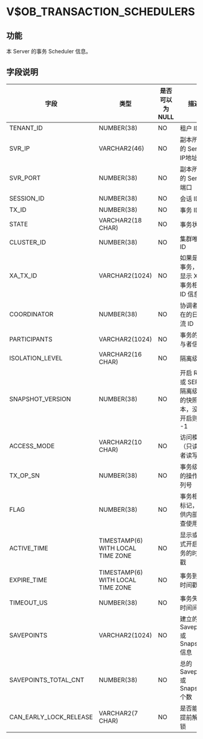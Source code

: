 # V$OB_TRANSACTION_SCHEDULERS

## 功能

本 Server 的事务 Scheduler 信息。

## 字段说明

| **字段** | **类型** | **是否可以为 NULL** | **描述** |
| --- | --- | --- | --- |
| TENANT_ID | NUMBER(38) | NO | 租户 ID |
| SVR_IP | VARCHAR2(46) | NO | 副本所在的 Server IP地址 |
| SVR_PORT | NUMBER(38) | NO | 副本所在的 Server 端口 |
| SESSION_ID | NUMBER(38) | NO | 会话 ID |
| TX_ID | NUMBER(38) | NO | 事务 ID |
| STATE | VARCHAR2(18 CHAR) | NO | 事务状态 |
| CLUSTER_ID | NUMBER(38) | NO | 集群唯一 ID |
| XA_TX_ID | VARCHAR2(1024) | NO | 如果是 XA 事务，则显示 XA 事务相关 ID 信息 |
| COORDINATOR | NUMBER(38) | NO | 协调者所在的日志流 ID |
| PARTICIPANTS | VARCHAR2(1024) | NO | 事务的参与者信息 |
| ISOLATION_LEVEL | VARCHAR2(16 CHAR) | NO | 隔离级别 |
| SNAPSHOT_VERSION | NUMBER(38) | NO | 开启 RR  或 SERIAL 隔离级别的快照版本，没有开启则为 -1 |
| ACCESS_MODE | VARCHAR2(10 CHAR) | NO | 访问模式（只读或者读写） |
| TX_OP_SN | NUMBER(38) | NO | 事务级别的操作序列号 |
| FLAG | NUMBER(38) | NO | 事务相关标记，仅供内部排查使用 |
| ACTIVE_TIME | TIMESTAMP(6) WITH LOCAL TIME ZONE | NO | 显示或隐式开启事务的时间戳 |
| EXPIRE_TIME | TIMESTAMP(6) WITH LOCAL TIME ZONE | NO | 事务到期时间戳 |
| TIMEOUT_US | NUMBER(38) | NO | 事务失效时间间隔 |
| SAVEPOINTS | VARCHAR2(1024) | NO | 建立的 Savepoint 或 Snapshot 信息 |
| SAVEPOINTS_TOTAL_CNT | NUMBER(38) | NO | 总的 Savepoint 或 Snapshot 个数 |
| CAN_EARLY_LOCK_RELEASE | VARCHAR2(7 CHAR) | NO | 是否能够提前解行锁 |
